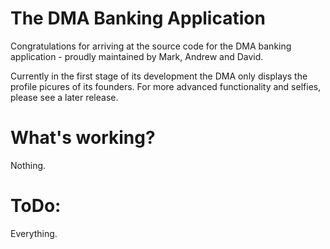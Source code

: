 # The DMA Banking Application
Congratulations for arriving at the source code for the DMA banking application - proudly maintained by Mark, Andrew and David.

Currently in the first stage of its development the DMA only displays the profile picures of its founders. For more advanced functionality and selfies, please see a later release.

# What's working?
Nothing.

# ToDo:
Everything.

